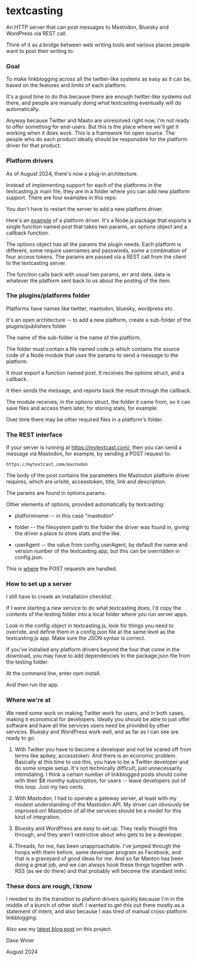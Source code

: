 # textcasting

An HTTP server that can post messages to Mastodon, Bluesky and WordPress via REST call. 

Think of it as a bridge between web writing tools and various places people want to post their writing to.

### Goal

To make linkblogging across all the twitter-like systems as easy as it can be, based on the features and limits of each platform.

It's a good time to do this because there are enough twitter-like systems out there, and people are manually doing what textcasting eventually will do automatically.

Anyway because Twitter and Masto are unresolved right now, I'm not ready to offer something for end-users. But this is the place where we'll get it working when it does work. This is a framework for open source. The people who do each product ideally should be responsible for the platform driver for that product. 

### Platform drivers

As of August 2024, there's now a plug-in architecture. 

Instead of implementing support for each of the platforms in the textcasting.js main file, they are in a folder where you can add new platform support. There are four examples in this repo.

You don't have to restart the server to add a new platform driver. 

Here's an <a href="https://github.com/scripting/textcasting/blob/main/plugins/platforms/mastodon/code.js">example</a> of a platform driver. It's a Node.js package that exports a single function named post that takes two params, an options object and a callback function.

The options object has all the params the plugin needs. Each platform is different, some require usernames and passwords, some a combination of four access tokens. The params  are passed via a REST call from the client to the textcasting server. 

The function calls back with usual two params, err and data, data is whatever the platform sent back to us about the posting of the item. 

### The plugins/platforms folder

Platforms have names like twitter, mastodon, bluesky, wordpress etc. 

It's an open architecture -- to add a new platform, create a sub-folder of the plugins/publishers folder

The name of the sub-folder is the name of the platform.

The folder must contain a file named code.js which contains the source code of a Node module that uses the params to send a message to the platform. 

It must export a function named post. It receives the options struct, and a callback. 

It then sends the message, and reports back the result through the callback.

The module receives, in the options struct, the folder it came from, so it can save files and access them later, for storing stats, for example. 

Over time there may be other required files in a platform's folder. 

### The REST interface

If your server is running at https://mytextcast.com/, then you can send a message via Mastodon, for example, by sending a POST request to:

`https://mytextcast.com/mastodon`

The body of the post contains the parameters the Mastodon platform driver requires, which are urlsite, accesstoken, title, link and description.

The params are found in options.params. 

Other elements of options, provided automatically by textcasting: 

* platformname -- in this case "mastodon"

* folder -- the filesystem path to the folder the driver was found in, giving the driver a place to store stats and the like.

* userAgent -- the value from config.userAgent, by default the name and version number of the textcasting app, but this can be overridden in config.json.

This is <a href="https://github.com/scripting/textcasting/blob/main/textcasting.js#L146">where</a> the POST requests are handled. 

### How to set up a server

I still have to create an installation checklist.

 If I were starting a new service to do what textcasting does, I'd copy the contents of the testing folder into a local folder where you run server apps. 

Look in the config object in textcasting.js, look for things you need to override, and define them in a config.json file at the same level as the textcasting.js app. Make sure the JSON syntax is correct. 

If you've installed any platform drivers beyond the four that come in the download, you may have to add dependencies to the package.json file from the testing folder.

At the command line, enter npm install. 

And then run the app. 

### Where we're at

We need some work on making Twitter work for users, and in both cases, making it economical for developers. Ideally you should be able to just offer software and have all the services users need be provided by other services. Bluesky and WordPress work well, and as far as I can see are ready to go.

1. With Twitter you have to become a developer and not be scared off from terms like apikey, accesstoken. And there is an economic problem. Basically at this time to use this, you have to be a Twitter developer and do some simple setup. It's not technically difficult, just unnecessarily intimidating. I think a certain number of linkblogged posts should come with their $8 monthy subscription, for users -- leave developers out of this loop. Just my two cents. 

2. With Mastodon, I had to operate a gateway server, at least with my modest understanding of the Mastodon API. My driver can obviously be improved on! Mastodon of all the services should be a model for this kind of integration.

3. Bluesky and WordPress are easy to set up. They really thought this through, and they aren't restrictive about who gets to be a developer.

4. Threads, for me, has been unapproachable. I've jumped through the hoops with them before, same developer program as Facebook, and that is a graveyard of good ideas for me. And so far Manton has been doing a great job, and we can always hook these things together with RSS (as we do there) and that probably will become the standard imho. 

### These docs are rough, I know

I needed to do the transition to plaform drivers quickly because I'm in the middle of a bunch of other stuff. I wanted to get this out there mostly as a statement of intent, and also because I was tired of manual cross-platform linkblogging. 

Also see my <a href="http://scripting.com/2024/08/31/141919.html?title=plaformDrivers">latest blog post</a> on this project. 

Dave Winer

August 2024

